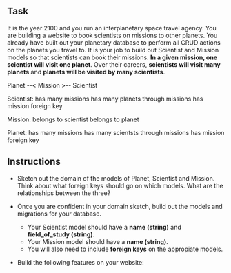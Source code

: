 ## Task

It is the year 2100 and you run an interplanetary space travel agency.  You are building a website to book scientists on missions to other planets.  You already have built out your planetary database to perform all CRUD actions on the planets you travel to.  It is your job to build out Scientist and Mission models so that scientists can book their missions.  **In a given mission, one scientist will visit one planet**.  Over their careers, **scientists will visit many planets** and **planets will be visited by many scientists**.


Planet --< Mission >-- Scientist

Scientist:
has many missions
has many planets through missions
has mission foreign key

Mission:
belongs to scientist
belongs to planet

Planet:
has many missions
has many scientsts through missions
has mission foreign key


## Instructions

- Sketch out the domain of the models of Planet, Scientist and Mission.  Think about what foreign keys should go on which models.  What are the relationships between the three?

- Once you are confident in your domain sketch, build out the models and migrations for your database. 
    - Your Scientist model should have a **name (string)** and **field_of_study (string)**.  
    - Your Mission model should have a **name (string)**.  
    - You will also need to include **foreign keys** on the appropiate models.  

<!-- - Test your models are set up correctly by running `rails db:seed` (hint: make sure you set up the relationships on your models!) -->

- Build the following features on your website:

    <!-- - A user should be able to see a list of all scientists -->

    <!-- - Clicking on a scientist should take you to a detail page about the scientist, including listing all the planets they have visited. -->

    <!-- - A user should be able to create a new scientist.
        - Scientists must have a name and a field of study
        - Scientists' names should be unique
        - If the user makes a mistake on the form, an error should display to the user -->

    <!-- - A user should be able to edit the details of a scientist -->

    <!-- - A user should be able to delete a scientist -->

    <!-- - A user should be able to create a new mission by choosing a scientist and a planet from dropdown menus.
        - A mission must have a unique name, a scientist, and a planet.
        - After the mission is created, the user should be redirect to the scientist's detail page
        - Check that this is working correctly by verifying the new planet appears on the scientist's detail page -->
        
 <!-- - Build an "about" page at "/about" which should list your name and the total number of scientists and planets in your database. -->
